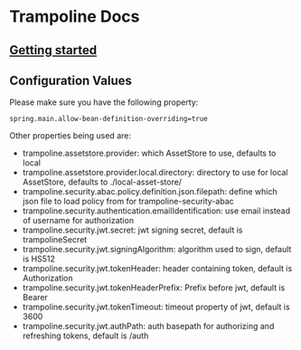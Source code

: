 # Trampoline Docs

## [Getting started](GETTING_STARTED.md)


## Configuration Values

Please make sure you have the following property:

```
spring.main.allow-bean-definition-overriding=true
```

Other properties being used are:

- trampoline.assetstore.provider: which AssetStore to use, defaults to local
- trampoline.assetstore.provider.local.directory: directory to use for local AssetStore, defaults to ./local-asset-store/
- trampoline.security.abac.policy.definition.json.filepath: define which json file to load policy from for trampoline-security-abac
- trampoline.security.authentication.emailIdentification: use email instead of username for authorization
- trampoline.security.jwt.secret: jwt signing secret, default is trampolineSecret
- trampoline.security.jwt.signingAlgorithm: algorithm used to sign, default is HS512
- trampoline.security.jwt.tokenHeader: header containing token, default is Authorization
- trampoline.security.jwt.tokenHeaderPrefix: Prefix before jwt, default is Bearer
- trampoline.security.jwt.tokenTimeout: timeout property of jwt, default is 3600
- trampoline.security.jwt.authPath: auth basepath for authorizing and refreshing tokens, default is /auth
